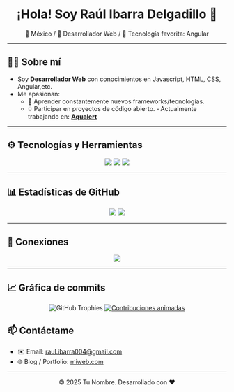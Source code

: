 <!-- Banner o GIF de bienvenida 
<p align="center">
  <img src="TU_BANNER_URL" alt="Banner" width="100%"/>
</p>
-->

# <h1 align="center">¡Hola! Soy **Raúl Ibarra Delgadillo** 👋</h1>
<p align="center">🏡 México / 🎯 Desarrollador Web / 💼 Tecnología favorita: Angular</p>

---

## 🧑‍💻 Sobre mí
- Soy **Desarrollador Web** con conocimientos en Javascript, HTML, CSS, Angular,etc.
- Me apasionan:
  - 🌱 Aprender constantemente nuevos frameworks/tecnologías.
  - 💡 Participar en proyectos de código abierto.
- Actualmente trabajando en: **[Aqualert](https://github.com/ElReimonGrip/aqualert-front)**

---

## ⚙️ Tecnologías y Herramientas
<p align="center">
  <img src="https://img.shields.io/badge/-JavaScript-F7DF1E?logo=javascript&logoColor=white" />
  <img src="https://img.shields.io/badge/-TypeScript-3178C6?logo=typescript&logoColor=white" />
  <img src="https://img.shields.io/badge/-React-61DAFB?logo=react&logoColor=black" />
  <!-- Agrega más badges según tus skills -->
</p>

---

## 📊 Estadísticas de GitHub
<p align="center">
  <img src="https://github-readme-stats.vercel.app/api?username=Clefox9820&show_icons=true&theme=dark" />
  <img src="https://github-readme-stats.vercel.app/api/top-langs?username=Clefox9820&layout=compact&theme=dark" />
</p>

---

## 🔗 Conexiones
<p align="center">
  <a href="https://www.linkedin.com/in/raul-ibarra-3a1803306/" target="_blank"><img src="https://img.shields.io/badge/-LinkedIn-0A66C2?logo=linkedin&logoColor=white" /></a>
  
  <!--<a href="https://twitter.com/TuUsuario" target="_blank"><img src="https://img.shields.io/badge/-Twitter-1DA1F2?logo=twitter&logoColor=white" /></a> 
  Otros enlaces como blog, dev.to, medium… -->
</p>

---

## 📈 Gráfica de commits
<p align="center">
  <img src="https://github-profile-trophy.vercel.app/?username=Clefox9820&theme=dark" alt="GitHub Trophies" />
  <a href="https://github.com/Platane/snk"><img src="https://raw.githubusercontent.com/Clefox9820/Clefox9820/master/github-contribution-grid-snake.svg" alt="Contribuciones animadas" /></a>
</p>



## 📫 Contáctame
- ✉️ Email: [raul.ibarra004@gmail.com](mailto:raul.ibarra004@gmail.com)
- 🌐 Blog / Portfolio: [miweb.com](https://miweb.com)

---

<p align="center">© 2025 Tu Nombre. Desarrollado con ❤️</p>

